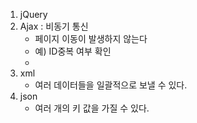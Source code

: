 1. jQuery
2. Ajax : 비동기 통신
   - 페이지 이동이 발생하지 않는다
   - 예) ID중복 여부 확인
   - 
3. xml
   - 여러 데이터들을 일괄적으로 보낼 수 있다.
4. json
   - 여러 개의 키 값을 가질 수 있다.